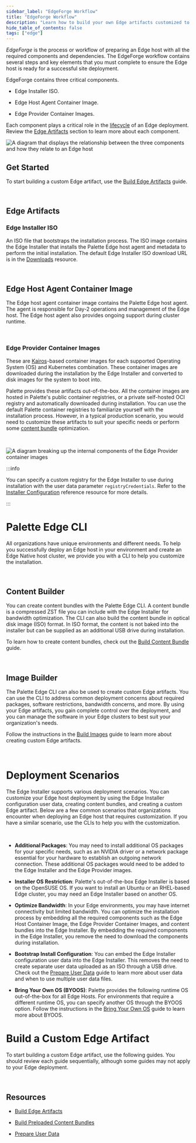 ```yaml
---
sidebar_label: "EdgeForge Workflow"
title: "EdgeForge Workflow"
description: "Learn how to build your own Edge artifacts customized to your specific needs."
hide_table_of_contents: false
tags: ["edge"]
---
```



*EdgeForge* is the process or workflow of preparing an Edge host with all the required components and dependencies. The EdgeForge workflow contains several steps and key elements that you must complete to ensure the Edge host is ready for a successful site deployment. 

EdgeForge contains three critical components.

* Edge Installer ISO.


* Edge Host Agent Container Image.


* Edge Provider Container Images.



Each component plays a critical role in the [lifecycle](../edge-native-lifecycle.md) of an Edge deployment. Review the [Edge Artifacts](../edgeforge-workflow/edgeforge-workflow.md#edge-artifacts) section to learn more about each component.

![A diagram that displays the relationship between the three components  and how they relate to an Edge host](/clusters_edge-forge-workflow_edgeforge-workflow_components-diagram.png)


## Get Started


To start building a custom Edge artifact, use the [Build Edge Artifacts](build-images.md) guide.

<br />

## Edge Artifacts

### Edge Installer ISO

An ISO file that bootstraps the installation process. The ISO image contains the Edge Installer that installs the Palette Edge host agent and metadata to perform the initial installation. The default Edge Installer ISO download URL is in the [Downloads](/spectro-downloads#edgeinstallimages) resource.

<br />

## Edge Host Agent Container Image

The Edge host agent container image contains the Palette Edge host agent. The agent is responsible for Day-2 operations and management of the Edge host. The Edge host agent also provides ongoing support during cluster runtime.

<br />

### Edge Provider Container Images

These are [Kairos](https://kairos.io/)-based container images for each supported Operating System (OS) and Kubernetes combination. These container images are downloaded during the installation by the Edge Installer and converted to disk images for the system to boot into.

Palette provides these artifacts out-of-the-box. All the container images are hosted in Palette's public container registries, or a private self-hosted OCI registry and automatically downloaded during installation. You can use the default Palette container registries to familiarize yourself with the installation process. However, in a typical production scenario, you would need to customize these artifacts to suit your specific needs or perform some [content bundle](../edgeforge-workflow/build-content-bundle.md) optimization.

<br />

  ![A diagram breaking up the internal components of the Edge Provider container images](/clusters_edge_edgeforge-workflow_provider-diagram.png)


:::info

You can specify a custom registry for the Edge Installer to use during installation with the user data parameter `registryCredentials`. Refer to the [Installer Configuration](../edge-configuration/installer-reference.md#external-registry) reference resource for more details.

:::


# Palette Edge CLI

All organizations have unique environments and different needs. To help you successfully deploy an Edge host in your environment and create an Edge Native host cluster, we provide you with a CLI to help you customize the installation.  



<br />

## Content Builder

You can create content bundles with the Palette Edge CLI. A content bundle is a compressed ZST file you can include with the Edge Installer for bandwidth optimization. The CLI can also build the content bundle in optical disk image (ISO) format. In ISO format, the content is not baked into the installer but can be supplied as an additional USB drive during installation. 

To learn how to create content bundles, check out the [Build Content Bundle](/clusters/edge/edgeforge-workflow/build-content-bundle) guide.

<br />

## Image Builder

The Palette Edge CLI can also be used to create custom Edge artifacts. You can use the CLI to address common deployment concerns about required packages, software restrictions, bandwidth concerns, and more. By using your Edge artifacts, you gain complete control over the deployment, and you can manage the software in your Edge clusters to best suit your organization's needs.

Follow the instructions in the [Build Images](/clusters/edge/edgeforge-workflow/build-images) guide to learn more about creating custom Edge artifacts.

<br />

# Deployment Scenarios

The Edge Installer supports various deployment scenarios. You can customize your Edge host deployment by using the Edge Installer configuration user data, creating content bundles, and creating a custom Edge artifact. Below are a few common scenarios that organizations encounter when deploying an Edge host that requires customization. If you have a similar scenario, use the CLIs to help you with the customization.

<br />

- **Additional Packages**:
You may need to install additional OS packages for your specific needs, such as an NVIDIA driver or a network package essential for your hardware to establish an outgoing network connection. These additional OS packages would need to be added to the Edge Installer and the Edge Provider images.


- **Installer OS Restriction**:
Palette's out-of-the-box Edge Installer is based on the OpenSUSE OS. If you want to install an Ubuntu or an RHEL-based Edge cluster, you may need an Edge Installer based on another OS.


- **Optimize Bandwidth**:
In your Edge environments, you may have internet connectivity but limited bandwidth. You can optimize the installation process by embedding all the required components such as the Edge Host Container Image, the Edge Provider Container Images, and content bundles into the Edge Installer. By embedding the required components in the Edge Installer, you remove the need to download the components during installation.


- **Bootstrap Install Configuration**:
You can embed the Edge Installer configuration user data into the Edge Installer. This removes the need to create separate user data uploaded as an ISO through a USB drive. Check out the [Prepare User Data](/clusters/edge/edgeforge-workflow/prepare-user-data) guide to learn more about user data and when to use multiple user data files.


- **Bring Your Own OS (BYOOS)**:
Palette provides the following runtime OS out-of-the-box for all Edge Hosts. For environments that require a different runtime OS, you can specify another OS through the BYOOS option. Follow the instructions in the [Bring Your Own OS](/clusters/edge/edgeforge-workflow/build-kairos-os) guide to learn more about BYOOS.

# Build a Custom Edge Artifact



To start building a custom Edge artifact, use the following guides. You should review each guide sequentially, although some guides may not apply to your Edge deployment.

<br />

## Resources


- [Build Edge Artifacts](build-kairos-os.md)


- [Build Preloaded Content Bundles](build-content-bundle.md)


- [Prepare User Data](prepare-user-data.md)
